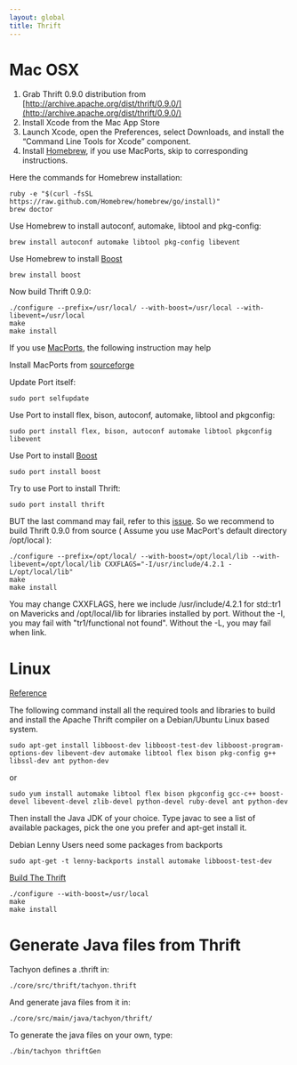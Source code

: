 ```yaml
---
layout: global
title: Thrift
---
```


# Mac OSX

1.  Grab Thrift 0.9.0 distribution from
    [http://archive.apache.org/dist/thrift/0.9.0/](http://archive.apache.org/dist/thrift/0.9.0/)
2.  Install Xcode from the Mac App Store
3.  Launch Xcode, open the Preferences, select Downloads, and install
    the “Command Line Tools for Xcode” component.
4.  Install [Homebrew](http://brew.sh/), if you use MacPorts, skip to corresponding instructions.

Here the commands for Homebrew installation:

    ruby -e "$(curl -fsSL https://raw.github.com/Homebrew/homebrew/go/install)"
    brew doctor

Use Homebrew to install autoconf, automake, libtool and pkg-config:

    brew install autoconf automake libtool pkg-config libevent

Use Homebrew to install [Boost](http://www.boost.org/)

    brew install boost

Now build Thrift 0.9.0:

    ./configure --prefix=/usr/local/ --with-boost=/usr/local --with-libevent=/usr/local
    make
    make install

If you use [MacPorts](http://macports.org), the following instruction may help

Install MacPorts from [sourceforge](http://sourceforge.net/projects/macports/)

Update Port itself:

    sudo port selfupdate

Use Port to install flex, bison, autoconf, automake, libtool and pkgconfig:

    sudo port install flex, bison, autoconf automake libtool pkgconfig libevent

Use Port to install [Boost](http://www.boost.org/)

    sudo port install boost

Try to use Port to install Thrift:

    sudo port install thrift

BUT the last command may fail, refer to this [issue](https://trac.macports.org/ticket/41172). So we recommend to build Thrift 0.9.0 from source ( Assume you use MacPort's default directory /opt/local ):

    ./configure --prefix=/opt/local/ --with-boost=/opt/local/lib --with-libevent=/opt/local/lib CXXFLAGS="-I/usr/include/4.2.1 -L/opt/local/lib"
    make
    make install

You may change CXXFLAGS, here we include /usr/include/4.2.1 for std::tr1 on Mavericks and /opt/local/lib for libraries installed by port. Without the -I, you may fail with "tr1/functional not found". Without the -L, you may fail when link.

# Linux

[Reference](http://thrift.apache.org/docs/install/)

The following command install all the required tools and libraries to
build and install the Apache Thrift compiler on a Debian/Ubuntu Linux
based system.

    sudo apt-get install libboost-dev libboost-test-dev libboost-program-options-dev libevent-dev automake libtool flex bison pkg-config g++ libssl-dev ant python-dev

or

    sudo yum install automake libtool flex bison pkgconfig gcc-c++ boost-devel libevent-devel zlib-devel python-devel ruby-devel ant python-dev

Then install the Java JDK of your choice. Type javac to see a list of
available packages, pick the one you prefer and apt-get install it.

Debian Lenny Users need some packages from backports

    sudo apt-get -t lenny-backports install automake libboost-test-dev

[Build The Thrift](http://thrift.apache.org/docs/BuildingFromSource)

    ./configure --with-boost=/usr/local
    make
    make install

# Generate Java files from Thrift

Tachyon defines a .thrift in:

    ./core/src/thrift/tachyon.thrift

And generate java files from it in:

    ./core/src/main/java/tachyon/thrift/

To generate the java files on your own, type:

    ./bin/tachyon thriftGen

